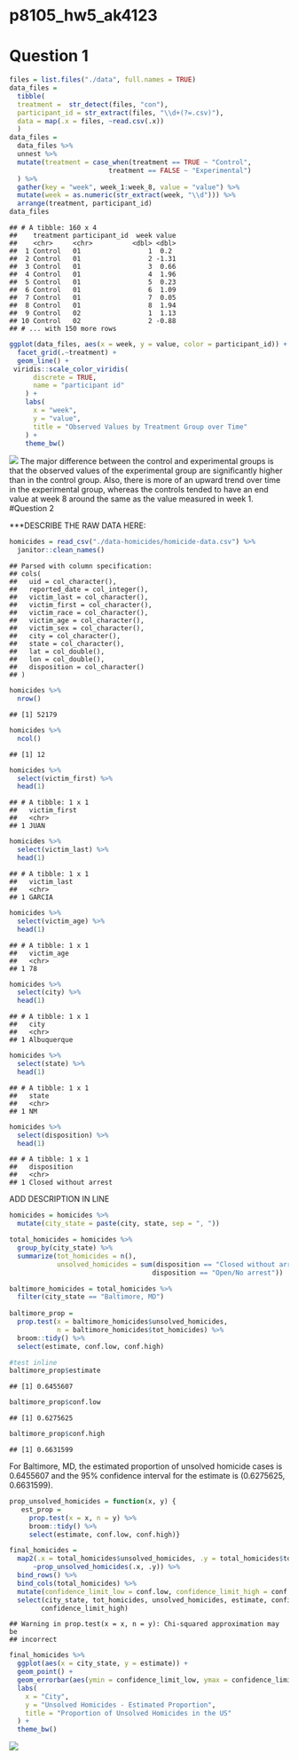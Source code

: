 p8105\_hw5\_ak4123
================

Question 1
==========

``` r
files = list.files("./data", full.names = TRUE)
data_files = 
  tibble(
  treatment =  str_detect(files, "con"),
  participant_id = str_extract(files, "\\d+(?=.csv)"),
  data = map(.x = files, ~read.csv(.x))
  )
data_files =
  data_files %>% 
  unnest %>% 
  mutate(treatment = case_when(treatment == TRUE ~ "Control",
                         treatment == FALSE ~ "Experimental")
  ) %>% 
  gather(key = "week", week_1:week_8, value = "value") %>% 
  mutate(week = as.numeric(str_extract(week, "\\d"))) %>% 
  arrange(treatment, participant_id)
data_files
```

    ## # A tibble: 160 x 4
    ##    treatment participant_id  week value
    ##    <chr>     <chr>          <dbl> <dbl>
    ##  1 Control   01                 1  0.2 
    ##  2 Control   01                 2 -1.31
    ##  3 Control   01                 3  0.66
    ##  4 Control   01                 4  1.96
    ##  5 Control   01                 5  0.23
    ##  6 Control   01                 6  1.09
    ##  7 Control   01                 7  0.05
    ##  8 Control   01                 8  1.94
    ##  9 Control   02                 1  1.13
    ## 10 Control   02                 2 -0.88
    ## # ... with 150 more rows

``` r
ggplot(data_files, aes(x = week, y = value, color = participant_id)) + 
  facet_grid(.~treatment) + 
  geom_line() + 
 viridis::scale_color_viridis(
      discrete = TRUE,
      name = "participant id"
    ) +
    labs(
      x = "week",
      y = "value",
      title = "Observed Values by Treatment Group over Time"
    ) +
    theme_bw()
```

![](p8105_hw5_ak4123_files/figure-markdown_github/question%201-1.png) The major difference between the control and experimental groups is that the observed values of the experimental group are significantly higher than in the control group. Also, there is more of an upward trend over time in the experimental group, whereas the controls tended to have an end value at week 8 around the same as the value measured in week 1. \#Question 2

\*\*\*DESCRIBE THE RAW DATA HERE:

``` r
homicides = read_csv("./data-homicides/homicide-data.csv") %>% 
  janitor::clean_names()
```

    ## Parsed with column specification:
    ## cols(
    ##   uid = col_character(),
    ##   reported_date = col_integer(),
    ##   victim_last = col_character(),
    ##   victim_first = col_character(),
    ##   victim_race = col_character(),
    ##   victim_age = col_character(),
    ##   victim_sex = col_character(),
    ##   city = col_character(),
    ##   state = col_character(),
    ##   lat = col_double(),
    ##   lon = col_double(),
    ##   disposition = col_character()
    ## )

``` r
homicides %>%
  nrow()
```

    ## [1] 52179

``` r
homicides %>% 
  ncol()
```

    ## [1] 12

``` r
homicides %>% 
  select(victim_first) %>% 
  head(1)
```

    ## # A tibble: 1 x 1
    ##   victim_first
    ##   <chr>       
    ## 1 JUAN

``` r
homicides %>% 
  select(victim_last) %>% 
  head(1)
```

    ## # A tibble: 1 x 1
    ##   victim_last
    ##   <chr>      
    ## 1 GARCIA

``` r
homicides %>% 
  select(victim_age) %>% 
  head(1)
```

    ## # A tibble: 1 x 1
    ##   victim_age
    ##   <chr>     
    ## 1 78

``` r
homicides %>% 
  select(city) %>% 
  head(1)
```

    ## # A tibble: 1 x 1
    ##   city       
    ##   <chr>      
    ## 1 Albuquerque

``` r
homicides %>% 
  select(state) %>% 
  head(1)
```

    ## # A tibble: 1 x 1
    ##   state
    ##   <chr>
    ## 1 NM

``` r
homicides %>% 
  select(disposition) %>% 
  head(1)
```

    ## # A tibble: 1 x 1
    ##   disposition          
    ##   <chr>                
    ## 1 Closed without arrest

ADD DESCRIPTION IN LINE

``` r
homicides = homicides %>% 
  mutate(city_state = paste(city, state, sep = ", "))

total_homicides = homicides %>% 
  group_by(city_state) %>% 
  summarize(tot_homicides = n(),
            unsolved_homicides = sum(disposition == "Closed without arrest" | 
                                    disposition == "Open/No arrest"))

baltimore_homicides = total_homicides %>% 
  filter(city_state == "Baltimore, MD")
  
baltimore_prop = 
  prop.test(x = baltimore_homicides$unsolved_homicides,
            n = baltimore_homicides$tot_homicides) %>% 
  broom::tidy() %>% 
  select(estimate, conf.low, conf.high)

#test inline
baltimore_prop$estimate
```

    ## [1] 0.6455607

``` r
baltimore_prop$conf.low
```

    ## [1] 0.6275625

``` r
baltimore_prop$conf.high
```

    ## [1] 0.6631599

For Baltimore, MD, the estimated proportion of unsolved homicide cases is 0.6455607 and the 95% confidence interval for the estimate is (0.6275625, 0.6631599).

``` r
prop_unsolved_homicides = function(x, y) {
   est_prop = 
     prop.test(x = x, n = y) %>% 
     broom::tidy() %>% 
     select(estimate, conf.low, conf.high)}

final_homicides =
  map2(.x = total_homicides$unsolved_homicides, .y = total_homicides$tot_homicides, 
      ~prop_unsolved_homicides(.x, .y)) %>% 
  bind_rows() %>% 
  bind_cols(total_homicides) %>% 
  mutate(confidence_limit_low = conf.low, confidence_limit_high = conf.high) %>% 
  select(city_state, tot_homicides, unsolved_homicides, estimate, confidence_limit_low, 
        confidence_limit_high) 
```

    ## Warning in prop.test(x = x, n = y): Chi-squared approximation may be
    ## incorrect

``` r
final_homicides %>% 
  ggplot(aes(x = city_state, y = estimate)) +
  geom_point() +
  geom_errorbar(aes(ymin = confidence_limit_low, ymax = confidence_limit_high)) +
  labs(
    x = "City",
    y = "Unsolved Homicides - Estimated Proportion",
    title = "Proportion of Unsolved Homicides in the US"
  ) +
  theme_bw()
```

![](p8105_hw5_ak4123_files/figure-markdown_github/plot-1.png)
